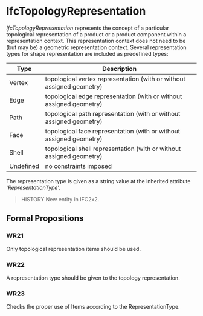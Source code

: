 # IfcTopologyRepresentation

_IfcTopologyRepresentation_ represents the concept of a particular topological representation of a product or a product component within a representation context. This representation context does not need to be (but may be) a geometric representation context. Several representation types for shape representation are included as predefined types:

|Type|Description|
|--- |--- |
|Vertex|topological vertex representation (with or without assigned geometry)|
|Edge|topological edge representation (with or without assigned geometry)|
|Path|topological path representation (with or without assigned geometry)|
|Face|topological face representation (with or without assigned geometry)|
|Shell|topological shell representation (with or without assigned geometry)|
|Undefined|no constraints imposed|

The representation type is given as a string value at the inherited attribute '_RepresentationType_'.

> HISTORY New entity in IFC2x2.

## Formal Propositions

### WR21
Only topological representation items should be used.

### WR22
A representation type should be given to the topology representation.

### WR23
Checks the proper use of Items according to the RepresentationType.

